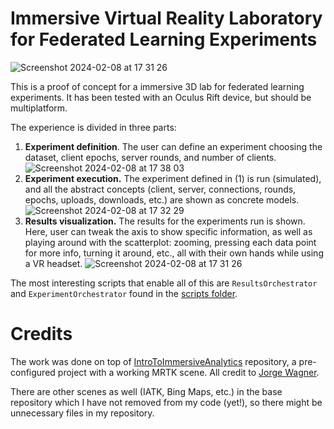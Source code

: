 # Immersive Virtual Reality Laboratory for Federated Learning Experiments

![Screenshot 2024-02-08 at 17 31 26](https://github.com/remde/imfed-lab/assets/12024169/051e55fb-9c52-4c3c-9e89-af8804baa983)

This is a proof of concept for a immersive 3D lab for federated learning experiments. It has been tested with an Oculus Rift device, but should be multiplatform.

The experience is divided in three parts:
1. **Experiment definition**. The user can define an experiment choosing the dataset, client epochs, server rounds, and number of clients.
![Screenshot 2024-02-08 at 17 38 03](https://github.com/remde/imfed-lab/assets/12024169/4f0913dc-6c25-4b92-82ce-7c21064c20ee)
2. **Experiment execution.** The experiment defined in (1) is run (simulated), and all the abstract concepts (client, server, connections, rounds, epochs, uploads, downloads, etc.) are shown as concrete models.
![Screenshot 2024-02-08 at 17 32 29](https://github.com/remde/imfed-lab/assets/12024169/018e7d16-a2ae-4d08-b45d-fd4858b18ba1)
3. **Results visualization.** The results for the experiments run is shown. Here, user can tweak the axis to show specific information, as well as playing around with the scatterplot: zooming, pressing each data point for more info, turning it around, etc., all with their own hands while using a VR headset.
![Screenshot 2024-02-08 at 17 31 26](https://github.com/remde/imfed-lab/assets/12024169/a0d53f02-022a-47a1-b036-2f3ecdf4328b)

The most interesting scripts that enable all of this are `ResultsOrchestrator` and `ExperimentOrchestrator` found in the [scripts folder](https://github.com/remde/imfed-lab/tree/main/Assets/Scripts).

# Credits

The work was done on top of [IntroToImmersiveAnalytics](https://github.com/jorge-wagner/IntroToImmersiveAnalytics) repository, a pre-configured project with a working MRTK scene. All credit to [Jorge Wagner](https://github.com/jorge-wagner).

There are other scenes as well (IATK, Bing Maps, etc.) in the base repository which I have not removed from my code (yet!), so there might be unnecessary files in my repository.
